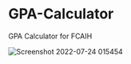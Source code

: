 # GPA-Calculator
GPA Calculator for FCAIH

![Screenshot 2022-07-24 015454](https://user-images.githubusercontent.com/87280713/180626529-b1d6523b-54ca-45f7-ac73-564d8820d4f4.png)

